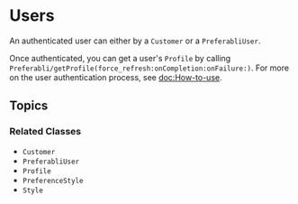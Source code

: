 # Users

An authenticated user can either by a ``Customer`` or a ``PreferabliUser``. 


Once authenticated, you can get a user's ``Profile`` by calling ``Preferabli/getProfile(force_refresh:onCompletion:onFailure:)``. For more on the user authentication process, see <doc:How-to-use>. 

## Topics

### Related Classes

- ``Customer``
- ``PreferabliUser``
- ``Profile``
- ``PreferenceStyle``
- ``Style``
